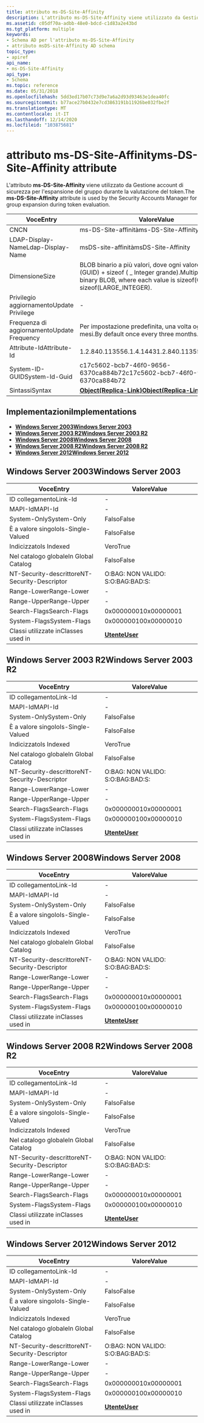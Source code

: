 ```yaml
---
title: attributo ms-DS-Site-Affinity
description: L'attributo ms-DS-Site-Affinity viene utilizzato da Gestione account di sicurezza per l'espansione del gruppo durante la valutazione del token.
ms.assetid: c05df70a-adbb-48e0-bdcd-c1d83a2e43bd
ms.tgt_platform: multiple
keywords:
- Schema AD per l'attributo ms-DS-Site-Affinity
- attributo msDS-site-Affinity AD schema
topic_type:
- apiref
api_name:
- ms-DS-Site-Affinity
api_type:
- Schema
ms.topic: reference
ms.date: 05/31/2018
ms.openlocfilehash: 5dd3ed17b07c73d9e7a6a2d93d93463e1dea40fc
ms.sourcegitcommit: b77ace27b0432e7cd3863191b11926be032fbe2f
ms.translationtype: MT
ms.contentlocale: it-IT
ms.lasthandoff: 12/14/2020
ms.locfileid: "103875681"
---
```

# <a name="ms-ds-site-affinity-attribute"></a><span data-ttu-id="9d98d-105">attributo ms-DS-Site-Affinity</span><span class="sxs-lookup"><span data-stu-id="9d98d-105">ms-DS-Site-Affinity attribute</span></span>

<span data-ttu-id="9d98d-106">L'attributo **ms-DS-Site-Affinity** viene utilizzato da Gestione account di sicurezza per l'espansione del gruppo durante la valutazione del token.</span><span class="sxs-lookup"><span data-stu-id="9d98d-106">The **ms-DS-Site-Affinity** attribute is used by the Security Accounts Manager for group expansion during token evaluation.</span></span>



| <span data-ttu-id="9d98d-107">Voce</span><span class="sxs-lookup"><span data-stu-id="9d98d-107">Entry</span></span> | <span data-ttu-id="9d98d-108">Valore</span><span class="sxs-lookup"><span data-stu-id="9d98d-108">Value</span></span> |
|-------------------|-----------------------------------------------------------------------------------------|
| <span data-ttu-id="9d98d-109">CN</span><span class="sxs-lookup"><span data-stu-id="9d98d-109">CN</span></span>                | <span data-ttu-id="9d98d-110">ms-DS-Site-affinità</span><span class="sxs-lookup"><span data-stu-id="9d98d-110">ms-DS-Site-Affinity</span></span>                                                                     |
| <span data-ttu-id="9d98d-111">LDAP-Display-Name</span><span class="sxs-lookup"><span data-stu-id="9d98d-111">Ldap-Display-Name</span></span> | <span data-ttu-id="9d98d-112">msDS-site-affinità</span><span class="sxs-lookup"><span data-stu-id="9d98d-112">msDS-Site-Affinity</span></span>                                                                      |
| <span data-ttu-id="9d98d-113">Dimensione</span><span class="sxs-lookup"><span data-stu-id="9d98d-113">Size</span></span>              | <span data-ttu-id="9d98d-114">BLOB binario a più valori, dove ogni valore è sizeof (GUID) + sizeof ( \_ Integer grande).</span><span class="sxs-lookup"><span data-stu-id="9d98d-114">Multiple-valued binary BLOB, where each value is sizeof(GUID) + sizeof(LARGE\_INTEGER).</span></span> |
| <span data-ttu-id="9d98d-115">Privilegio aggiornamento</span><span class="sxs-lookup"><span data-stu-id="9d98d-115">Update Privilege</span></span>  | \-                                                                                      |
| <span data-ttu-id="9d98d-116">Frequenza di aggiornamento</span><span class="sxs-lookup"><span data-stu-id="9d98d-116">Update Frequency</span></span>  | <span data-ttu-id="9d98d-117">Per impostazione predefinita, una volta ogni tre mesi.</span><span class="sxs-lookup"><span data-stu-id="9d98d-117">By default once every three months.</span></span>                                                     |
| <span data-ttu-id="9d98d-118">Attribute-Id</span><span class="sxs-lookup"><span data-stu-id="9d98d-118">Attribute-Id</span></span>      | <span data-ttu-id="9d98d-119">1.2.840.113556.1.4.1443</span><span class="sxs-lookup"><span data-stu-id="9d98d-119">1.2.840.113556.1.4.1443</span></span>                                                                 |
| <span data-ttu-id="9d98d-120">System-ID-GUID</span><span class="sxs-lookup"><span data-stu-id="9d98d-120">System-Id-Guid</span></span>    | <span data-ttu-id="9d98d-121">c17c5602-bcb7-46f0-9656-6370ca884b72</span><span class="sxs-lookup"><span data-stu-id="9d98d-121">c17c5602-bcb7-46f0-9656-6370ca884b72</span></span>                                                    |
| <span data-ttu-id="9d98d-122">Sintassi</span><span class="sxs-lookup"><span data-stu-id="9d98d-122">Syntax</span></span>            | [<span data-ttu-id="9d98d-123">**Object(Replica-Link)**</span><span class="sxs-lookup"><span data-stu-id="9d98d-123">**Object(Replica-Link)**</span></span>](s-object-replica-link.md)                                   |



## <a name="implementations"></a><span data-ttu-id="9d98d-124">Implementazioni</span><span class="sxs-lookup"><span data-stu-id="9d98d-124">Implementations</span></span>

-   [<span data-ttu-id="9d98d-125">**Windows Server 2003**</span><span class="sxs-lookup"><span data-stu-id="9d98d-125">**Windows Server 2003**</span></span>](#windows-server-2003)
-   [<span data-ttu-id="9d98d-126">**Windows Server 2003 R2**</span><span class="sxs-lookup"><span data-stu-id="9d98d-126">**Windows Server 2003 R2**</span></span>](#windows-server-2003-r2)
-   [<span data-ttu-id="9d98d-127">**Windows Server 2008**</span><span class="sxs-lookup"><span data-stu-id="9d98d-127">**Windows Server 2008**</span></span>](#windows-server-2008)
-   [<span data-ttu-id="9d98d-128">**Windows Server 2008 R2**</span><span class="sxs-lookup"><span data-stu-id="9d98d-128">**Windows Server 2008 R2**</span></span>](#windows-server-2008-r2)
-   [<span data-ttu-id="9d98d-129">**Windows Server 2012**</span><span class="sxs-lookup"><span data-stu-id="9d98d-129">**Windows Server 2012**</span></span>](#windows-server-2012)

## <a name="windows-server-2003"></a><span data-ttu-id="9d98d-130">Windows Server 2003</span><span class="sxs-lookup"><span data-stu-id="9d98d-130">Windows Server 2003</span></span>



| <span data-ttu-id="9d98d-131">Voce</span><span class="sxs-lookup"><span data-stu-id="9d98d-131">Entry</span></span> | <span data-ttu-id="9d98d-132">Valore</span><span class="sxs-lookup"><span data-stu-id="9d98d-132">Value</span></span> |
|------------------------|-----------------------------------|
| <span data-ttu-id="9d98d-133">ID collegamento</span><span class="sxs-lookup"><span data-stu-id="9d98d-133">Link-Id</span></span>                | \-                                |
| <span data-ttu-id="9d98d-134">MAPI-Id</span><span class="sxs-lookup"><span data-stu-id="9d98d-134">MAPI-Id</span></span>                | \-                                |
| <span data-ttu-id="9d98d-135">System-Only</span><span class="sxs-lookup"><span data-stu-id="9d98d-135">System-Only</span></span>            | <span data-ttu-id="9d98d-136">Falso</span><span class="sxs-lookup"><span data-stu-id="9d98d-136">False</span></span>                             |
| <span data-ttu-id="9d98d-137">È a valore singolo</span><span class="sxs-lookup"><span data-stu-id="9d98d-137">Is-Single-Valued</span></span>       | <span data-ttu-id="9d98d-138">Falso</span><span class="sxs-lookup"><span data-stu-id="9d98d-138">False</span></span>                             |
| <span data-ttu-id="9d98d-139">Indicizzato</span><span class="sxs-lookup"><span data-stu-id="9d98d-139">Is Indexed</span></span>             | <span data-ttu-id="9d98d-140">Vero</span><span class="sxs-lookup"><span data-stu-id="9d98d-140">True</span></span>                              |
| <span data-ttu-id="9d98d-141">Nel catalogo globale</span><span class="sxs-lookup"><span data-stu-id="9d98d-141">In Global Catalog</span></span>      | <span data-ttu-id="9d98d-142">Falso</span><span class="sxs-lookup"><span data-stu-id="9d98d-142">False</span></span>                             |
| <span data-ttu-id="9d98d-143">NT-Security-descrittore</span><span class="sxs-lookup"><span data-stu-id="9d98d-143">NT-Security-Descriptor</span></span> | <span data-ttu-id="9d98d-144">O:BAG: NON VALIDO: S:</span><span class="sxs-lookup"><span data-stu-id="9d98d-144">O:BAG:BAD:S:</span></span>                      |
| <span data-ttu-id="9d98d-145">Range-Lower</span><span class="sxs-lookup"><span data-stu-id="9d98d-145">Range-Lower</span></span>            | \-                                |
| <span data-ttu-id="9d98d-146">Range-Upper</span><span class="sxs-lookup"><span data-stu-id="9d98d-146">Range-Upper</span></span>            | \-                                |
| <span data-ttu-id="9d98d-147">Search-Flags</span><span class="sxs-lookup"><span data-stu-id="9d98d-147">Search-Flags</span></span>           | <span data-ttu-id="9d98d-148">0x00000001</span><span class="sxs-lookup"><span data-stu-id="9d98d-148">0x00000001</span></span>                        |
| <span data-ttu-id="9d98d-149">System-Flags</span><span class="sxs-lookup"><span data-stu-id="9d98d-149">System-Flags</span></span>           | <span data-ttu-id="9d98d-150">0x00000010</span><span class="sxs-lookup"><span data-stu-id="9d98d-150">0x00000010</span></span>                        |
| <span data-ttu-id="9d98d-151">Classi utilizzate in</span><span class="sxs-lookup"><span data-stu-id="9d98d-151">Classes used in</span></span>        | [<span data-ttu-id="9d98d-152">**Utente**</span><span class="sxs-lookup"><span data-stu-id="9d98d-152">**User**</span></span>](c-user.md)<br/> |



## <a name="windows-server-2003-r2"></a><span data-ttu-id="9d98d-153">Windows Server 2003 R2</span><span class="sxs-lookup"><span data-stu-id="9d98d-153">Windows Server 2003 R2</span></span>



| <span data-ttu-id="9d98d-154">Voce</span><span class="sxs-lookup"><span data-stu-id="9d98d-154">Entry</span></span> | <span data-ttu-id="9d98d-155">Valore</span><span class="sxs-lookup"><span data-stu-id="9d98d-155">Value</span></span> |
|------------------------|-----------------------------------|
| <span data-ttu-id="9d98d-156">ID collegamento</span><span class="sxs-lookup"><span data-stu-id="9d98d-156">Link-Id</span></span>                | \-                                |
| <span data-ttu-id="9d98d-157">MAPI-Id</span><span class="sxs-lookup"><span data-stu-id="9d98d-157">MAPI-Id</span></span>                | \-                                |
| <span data-ttu-id="9d98d-158">System-Only</span><span class="sxs-lookup"><span data-stu-id="9d98d-158">System-Only</span></span>            | <span data-ttu-id="9d98d-159">Falso</span><span class="sxs-lookup"><span data-stu-id="9d98d-159">False</span></span>                             |
| <span data-ttu-id="9d98d-160">È a valore singolo</span><span class="sxs-lookup"><span data-stu-id="9d98d-160">Is-Single-Valued</span></span>       | <span data-ttu-id="9d98d-161">Falso</span><span class="sxs-lookup"><span data-stu-id="9d98d-161">False</span></span>                             |
| <span data-ttu-id="9d98d-162">Indicizzato</span><span class="sxs-lookup"><span data-stu-id="9d98d-162">Is Indexed</span></span>             | <span data-ttu-id="9d98d-163">Vero</span><span class="sxs-lookup"><span data-stu-id="9d98d-163">True</span></span>                              |
| <span data-ttu-id="9d98d-164">Nel catalogo globale</span><span class="sxs-lookup"><span data-stu-id="9d98d-164">In Global Catalog</span></span>      | <span data-ttu-id="9d98d-165">Falso</span><span class="sxs-lookup"><span data-stu-id="9d98d-165">False</span></span>                             |
| <span data-ttu-id="9d98d-166">NT-Security-descrittore</span><span class="sxs-lookup"><span data-stu-id="9d98d-166">NT-Security-Descriptor</span></span> | <span data-ttu-id="9d98d-167">O:BAG: NON VALIDO: S:</span><span class="sxs-lookup"><span data-stu-id="9d98d-167">O:BAG:BAD:S:</span></span>                      |
| <span data-ttu-id="9d98d-168">Range-Lower</span><span class="sxs-lookup"><span data-stu-id="9d98d-168">Range-Lower</span></span>            | \-                                |
| <span data-ttu-id="9d98d-169">Range-Upper</span><span class="sxs-lookup"><span data-stu-id="9d98d-169">Range-Upper</span></span>            | \-                                |
| <span data-ttu-id="9d98d-170">Search-Flags</span><span class="sxs-lookup"><span data-stu-id="9d98d-170">Search-Flags</span></span>           | <span data-ttu-id="9d98d-171">0x00000001</span><span class="sxs-lookup"><span data-stu-id="9d98d-171">0x00000001</span></span>                        |
| <span data-ttu-id="9d98d-172">System-Flags</span><span class="sxs-lookup"><span data-stu-id="9d98d-172">System-Flags</span></span>           | <span data-ttu-id="9d98d-173">0x00000010</span><span class="sxs-lookup"><span data-stu-id="9d98d-173">0x00000010</span></span>                        |
| <span data-ttu-id="9d98d-174">Classi utilizzate in</span><span class="sxs-lookup"><span data-stu-id="9d98d-174">Classes used in</span></span>        | [<span data-ttu-id="9d98d-175">**Utente**</span><span class="sxs-lookup"><span data-stu-id="9d98d-175">**User**</span></span>](c-user.md)<br/> |



## <a name="windows-server-2008"></a><span data-ttu-id="9d98d-176">Windows Server 2008</span><span class="sxs-lookup"><span data-stu-id="9d98d-176">Windows Server 2008</span></span>



| <span data-ttu-id="9d98d-177">Voce</span><span class="sxs-lookup"><span data-stu-id="9d98d-177">Entry</span></span> | <span data-ttu-id="9d98d-178">Valore</span><span class="sxs-lookup"><span data-stu-id="9d98d-178">Value</span></span> |
|------------------------|-----------------------------------|
| <span data-ttu-id="9d98d-179">ID collegamento</span><span class="sxs-lookup"><span data-stu-id="9d98d-179">Link-Id</span></span>                | \-                                |
| <span data-ttu-id="9d98d-180">MAPI-Id</span><span class="sxs-lookup"><span data-stu-id="9d98d-180">MAPI-Id</span></span>                | \-                                |
| <span data-ttu-id="9d98d-181">System-Only</span><span class="sxs-lookup"><span data-stu-id="9d98d-181">System-Only</span></span>            | <span data-ttu-id="9d98d-182">Falso</span><span class="sxs-lookup"><span data-stu-id="9d98d-182">False</span></span>                             |
| <span data-ttu-id="9d98d-183">È a valore singolo</span><span class="sxs-lookup"><span data-stu-id="9d98d-183">Is-Single-Valued</span></span>       | <span data-ttu-id="9d98d-184">Falso</span><span class="sxs-lookup"><span data-stu-id="9d98d-184">False</span></span>                             |
| <span data-ttu-id="9d98d-185">Indicizzato</span><span class="sxs-lookup"><span data-stu-id="9d98d-185">Is Indexed</span></span>             | <span data-ttu-id="9d98d-186">Vero</span><span class="sxs-lookup"><span data-stu-id="9d98d-186">True</span></span>                              |
| <span data-ttu-id="9d98d-187">Nel catalogo globale</span><span class="sxs-lookup"><span data-stu-id="9d98d-187">In Global Catalog</span></span>      | <span data-ttu-id="9d98d-188">Falso</span><span class="sxs-lookup"><span data-stu-id="9d98d-188">False</span></span>                             |
| <span data-ttu-id="9d98d-189">NT-Security-descrittore</span><span class="sxs-lookup"><span data-stu-id="9d98d-189">NT-Security-Descriptor</span></span> | <span data-ttu-id="9d98d-190">O:BAG: NON VALIDO: S:</span><span class="sxs-lookup"><span data-stu-id="9d98d-190">O:BAG:BAD:S:</span></span>                      |
| <span data-ttu-id="9d98d-191">Range-Lower</span><span class="sxs-lookup"><span data-stu-id="9d98d-191">Range-Lower</span></span>            | \-                                |
| <span data-ttu-id="9d98d-192">Range-Upper</span><span class="sxs-lookup"><span data-stu-id="9d98d-192">Range-Upper</span></span>            | \-                                |
| <span data-ttu-id="9d98d-193">Search-Flags</span><span class="sxs-lookup"><span data-stu-id="9d98d-193">Search-Flags</span></span>           | <span data-ttu-id="9d98d-194">0x00000001</span><span class="sxs-lookup"><span data-stu-id="9d98d-194">0x00000001</span></span>                        |
| <span data-ttu-id="9d98d-195">System-Flags</span><span class="sxs-lookup"><span data-stu-id="9d98d-195">System-Flags</span></span>           | <span data-ttu-id="9d98d-196">0x00000010</span><span class="sxs-lookup"><span data-stu-id="9d98d-196">0x00000010</span></span>                        |
| <span data-ttu-id="9d98d-197">Classi utilizzate in</span><span class="sxs-lookup"><span data-stu-id="9d98d-197">Classes used in</span></span>        | [<span data-ttu-id="9d98d-198">**Utente**</span><span class="sxs-lookup"><span data-stu-id="9d98d-198">**User**</span></span>](c-user.md)<br/> |



## <a name="windows-server-2008-r2"></a><span data-ttu-id="9d98d-199">Windows Server 2008 R2</span><span class="sxs-lookup"><span data-stu-id="9d98d-199">Windows Server 2008 R2</span></span>



| <span data-ttu-id="9d98d-200">Voce</span><span class="sxs-lookup"><span data-stu-id="9d98d-200">Entry</span></span> | <span data-ttu-id="9d98d-201">Valore</span><span class="sxs-lookup"><span data-stu-id="9d98d-201">Value</span></span> |
|------------------------|-----------------------------------|
| <span data-ttu-id="9d98d-202">ID collegamento</span><span class="sxs-lookup"><span data-stu-id="9d98d-202">Link-Id</span></span>                | \-                                |
| <span data-ttu-id="9d98d-203">MAPI-Id</span><span class="sxs-lookup"><span data-stu-id="9d98d-203">MAPI-Id</span></span>                | \-                                |
| <span data-ttu-id="9d98d-204">System-Only</span><span class="sxs-lookup"><span data-stu-id="9d98d-204">System-Only</span></span>            | <span data-ttu-id="9d98d-205">Falso</span><span class="sxs-lookup"><span data-stu-id="9d98d-205">False</span></span>                             |
| <span data-ttu-id="9d98d-206">È a valore singolo</span><span class="sxs-lookup"><span data-stu-id="9d98d-206">Is-Single-Valued</span></span>       | <span data-ttu-id="9d98d-207">Falso</span><span class="sxs-lookup"><span data-stu-id="9d98d-207">False</span></span>                             |
| <span data-ttu-id="9d98d-208">Indicizzato</span><span class="sxs-lookup"><span data-stu-id="9d98d-208">Is Indexed</span></span>             | <span data-ttu-id="9d98d-209">Vero</span><span class="sxs-lookup"><span data-stu-id="9d98d-209">True</span></span>                              |
| <span data-ttu-id="9d98d-210">Nel catalogo globale</span><span class="sxs-lookup"><span data-stu-id="9d98d-210">In Global Catalog</span></span>      | <span data-ttu-id="9d98d-211">Falso</span><span class="sxs-lookup"><span data-stu-id="9d98d-211">False</span></span>                             |
| <span data-ttu-id="9d98d-212">NT-Security-descrittore</span><span class="sxs-lookup"><span data-stu-id="9d98d-212">NT-Security-Descriptor</span></span> | <span data-ttu-id="9d98d-213">O:BAG: NON VALIDO: S:</span><span class="sxs-lookup"><span data-stu-id="9d98d-213">O:BAG:BAD:S:</span></span>                      |
| <span data-ttu-id="9d98d-214">Range-Lower</span><span class="sxs-lookup"><span data-stu-id="9d98d-214">Range-Lower</span></span>            | \-                                |
| <span data-ttu-id="9d98d-215">Range-Upper</span><span class="sxs-lookup"><span data-stu-id="9d98d-215">Range-Upper</span></span>            | \-                                |
| <span data-ttu-id="9d98d-216">Search-Flags</span><span class="sxs-lookup"><span data-stu-id="9d98d-216">Search-Flags</span></span>           | <span data-ttu-id="9d98d-217">0x00000001</span><span class="sxs-lookup"><span data-stu-id="9d98d-217">0x00000001</span></span>                        |
| <span data-ttu-id="9d98d-218">System-Flags</span><span class="sxs-lookup"><span data-stu-id="9d98d-218">System-Flags</span></span>           | <span data-ttu-id="9d98d-219">0x00000010</span><span class="sxs-lookup"><span data-stu-id="9d98d-219">0x00000010</span></span>                        |
| <span data-ttu-id="9d98d-220">Classi utilizzate in</span><span class="sxs-lookup"><span data-stu-id="9d98d-220">Classes used in</span></span>        | [<span data-ttu-id="9d98d-221">**Utente**</span><span class="sxs-lookup"><span data-stu-id="9d98d-221">**User**</span></span>](c-user.md)<br/> |



## <a name="windows-server-2012"></a><span data-ttu-id="9d98d-222">Windows Server 2012</span><span class="sxs-lookup"><span data-stu-id="9d98d-222">Windows Server 2012</span></span>



| <span data-ttu-id="9d98d-223">Voce</span><span class="sxs-lookup"><span data-stu-id="9d98d-223">Entry</span></span> | <span data-ttu-id="9d98d-224">Valore</span><span class="sxs-lookup"><span data-stu-id="9d98d-224">Value</span></span> |
|------------------------|-----------------------------------|
| <span data-ttu-id="9d98d-225">ID collegamento</span><span class="sxs-lookup"><span data-stu-id="9d98d-225">Link-Id</span></span>                | \-                                |
| <span data-ttu-id="9d98d-226">MAPI-Id</span><span class="sxs-lookup"><span data-stu-id="9d98d-226">MAPI-Id</span></span>                | \-                                |
| <span data-ttu-id="9d98d-227">System-Only</span><span class="sxs-lookup"><span data-stu-id="9d98d-227">System-Only</span></span>            | <span data-ttu-id="9d98d-228">Falso</span><span class="sxs-lookup"><span data-stu-id="9d98d-228">False</span></span>                             |
| <span data-ttu-id="9d98d-229">È a valore singolo</span><span class="sxs-lookup"><span data-stu-id="9d98d-229">Is-Single-Valued</span></span>       | <span data-ttu-id="9d98d-230">Falso</span><span class="sxs-lookup"><span data-stu-id="9d98d-230">False</span></span>                             |
| <span data-ttu-id="9d98d-231">Indicizzato</span><span class="sxs-lookup"><span data-stu-id="9d98d-231">Is Indexed</span></span>             | <span data-ttu-id="9d98d-232">Vero</span><span class="sxs-lookup"><span data-stu-id="9d98d-232">True</span></span>                              |
| <span data-ttu-id="9d98d-233">Nel catalogo globale</span><span class="sxs-lookup"><span data-stu-id="9d98d-233">In Global Catalog</span></span>      | <span data-ttu-id="9d98d-234">Falso</span><span class="sxs-lookup"><span data-stu-id="9d98d-234">False</span></span>                             |
| <span data-ttu-id="9d98d-235">NT-Security-descrittore</span><span class="sxs-lookup"><span data-stu-id="9d98d-235">NT-Security-Descriptor</span></span> | <span data-ttu-id="9d98d-236">O:BAG: NON VALIDO: S:</span><span class="sxs-lookup"><span data-stu-id="9d98d-236">O:BAG:BAD:S:</span></span>                      |
| <span data-ttu-id="9d98d-237">Range-Lower</span><span class="sxs-lookup"><span data-stu-id="9d98d-237">Range-Lower</span></span>            | \-                                |
| <span data-ttu-id="9d98d-238">Range-Upper</span><span class="sxs-lookup"><span data-stu-id="9d98d-238">Range-Upper</span></span>            | \-                                |
| <span data-ttu-id="9d98d-239">Search-Flags</span><span class="sxs-lookup"><span data-stu-id="9d98d-239">Search-Flags</span></span>           | <span data-ttu-id="9d98d-240">0x00000001</span><span class="sxs-lookup"><span data-stu-id="9d98d-240">0x00000001</span></span>                        |
| <span data-ttu-id="9d98d-241">System-Flags</span><span class="sxs-lookup"><span data-stu-id="9d98d-241">System-Flags</span></span>           | <span data-ttu-id="9d98d-242">0x00000010</span><span class="sxs-lookup"><span data-stu-id="9d98d-242">0x00000010</span></span>                        |
| <span data-ttu-id="9d98d-243">Classi utilizzate in</span><span class="sxs-lookup"><span data-stu-id="9d98d-243">Classes used in</span></span>        | [<span data-ttu-id="9d98d-244">**Utente**</span><span class="sxs-lookup"><span data-stu-id="9d98d-244">**User**</span></span>](c-user.md)<br/> |



 

 





